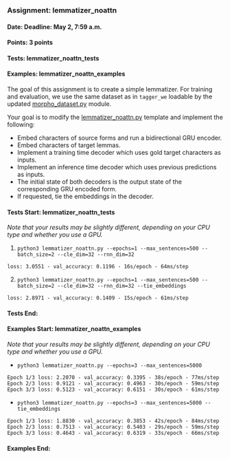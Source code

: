 ### Assignment: lemmatizer_noattn
#### Date: Deadline: May 2, 7:59 a.m.
#### Points: 3 points
#### Tests: lemmatizer_noattn_tests
#### Examples: lemmatizer_noattn_examples

The goal of this assignment is to create a simple lemmatizer. For training
and evaluation, we use the same dataset as in `tagger_we` loadable by the
updated [morpho_dataset.py](https://github.com/ufal/npfl114/tree/master/labs/10/morpho_dataset.py)
module.

Your goal is to modify the
[lemmatizer_noattn.py](https://github.com/ufal/npfl114/tree/master/labs/10/lemmatizer_noattn.py)
template and implement the following:
- Embed characters of source forms and run a bidirectional GRU encoder.
- Embed characters of target lemmas.
- Implement a training time decoder which uses gold target characters as inputs.
- Implement an inference time decoder which uses previous predictions as inputs.
- The initial state of both decoders is the output state of the corresponding
  GRU encoded form.
- If requested, tie the embeddings in the decoder.

#### Tests Start: lemmatizer_noattn_tests
_Note that your results may be slightly different, depending on your CPU type and whether you use a GPU._
1. `python3 lemmatizer_noattn.py --epochs=1 --max_sentences=500 --batch_size=2 --cle_dim=32 --rnn_dim=32`
```
loss: 3.0551 - val_accuracy: 0.1196 - 16s/epoch - 64ms/step
```
2. `python3 lemmatizer_noattn.py --epochs=1 --max_sentences=500 --batch_size=2 --cle_dim=32 --rnn_dim=32 --tie_embeddings`
```
loss: 2.8971 - val_accuracy: 0.1409 - 15s/epoch - 61ms/step
```
#### Tests End:
#### Examples Start: lemmatizer_noattn_examples
_Note that your results may be slightly different, depending on your CPU type and whether you use a GPU._
- `python3 lemmatizer_noattn.py --epochs=3 --max_sentences=5000`
```
Epoch 1/3 loss: 2.2070 - val_accuracy: 0.3395 - 38s/epoch - 77ms/step
Epoch 2/3 loss: 0.9121 - val_accuracy: 0.4963 - 30s/epoch - 59ms/step
Epoch 3/3 loss: 0.5123 - val_accuracy: 0.6151 - 30s/epoch - 61ms/step
```
- `python3 lemmatizer_noattn.py --epochs=3 --max_sentences=5000 --tie_embeddings`
```
Epoch 1/3 loss: 1.8830 - val_accuracy: 0.3853 - 42s/epoch - 84ms/step
Epoch 2/3 loss: 0.7513 - val_accuracy: 0.5403 - 29s/epoch - 59ms/step
Epoch 3/3 loss: 0.4643 - val_accuracy: 0.6319 - 33s/epoch - 66ms/step
```
#### Examples End:

